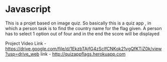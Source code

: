 # Javascript
This is a projet based on image quiz. So basically this is a quiz app , in which a person task is to find the country name for the flag given. A person has to select 1 option out of four and in the end the score will be displayed

Project Video Link - https://drive.google.com/file/d/1EkzbTAjfG4zSclfCNKok21vgQfKTiZ0k/view?usp=drive_web
link - http://quizappflags.herokuapp.com
